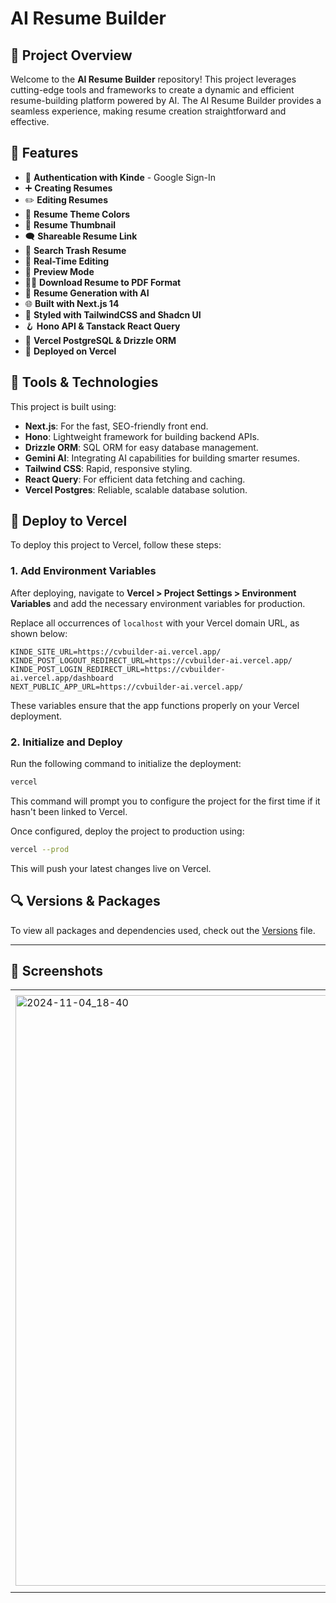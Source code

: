 # AI Resume Builder

## 📌 Project Overview

Welcome to the **AI Resume Builder** repository! This project leverages cutting-edge tools and frameworks to create a dynamic and efficient resume-building platform powered by AI. The AI Resume Builder provides a seamless experience, making resume creation straightforward and effective.

## 🌟 Features

- 🔐 **Authentication with Kinde** - Google Sign-In
- ➕ **Creating Resumes**
- ✏️ **Editing Resumes**
- 🎨 **Resume Theme Colors**
- 📸 **Resume Thumbnail**
- 🗨️ **Shareable Resume Link**
- 🔎 **Search Trash Resume**
- 📡 **Real-Time Editing**
- 🔗 **Preview Mode**
- 👨‍💻 **Download Resume to PDF Format**
- 🤖 **Resume Generation with AI**
- 🌐 **Built with Next.js 14**
- 🎨 **Styled with TailwindCSS and Shadcn UI**
- 🪝 **Hono API & Tanstack React Query**
- 💾 **Vercel PostgreSQL & Drizzle ORM**
- 🚀 **Deployed on Vercel**

## 🚀 Tools & Technologies

This project is built using:

- **Next.js**: For the fast, SEO-friendly front end.
- **Hono**: Lightweight framework for building backend APIs.
- **Drizzle ORM**: SQL ORM for easy database management.
- **Gemini AI**: Integrating AI capabilities for building smarter resumes.
- **Tailwind CSS**: Rapid, responsive styling.
- **React Query**: For efficient data fetching and caching.
- **Vercel Postgres**: Reliable, scalable database solution.

## 🔄 Deploy to Vercel

To deploy this project to Vercel, follow these steps:

### 1. Add Environment Variables

After deploying, navigate to **Vercel > Project Settings > Environment Variables** and add the necessary environment variables for production.

Replace all occurrences of `localhost` with your Vercel domain URL, as shown below:

```plaintext
KINDE_SITE_URL=https://cvbuilder-ai.vercel.app/
KINDE_POST_LOGOUT_REDIRECT_URL=https://cvbuilder-ai.vercel.app/
KINDE_POST_LOGIN_REDIRECT_URL=https://cvbuilder-ai.vercel.app/dashboard
NEXT_PUBLIC_APP_URL=https://cvbuilder-ai.vercel.app/
```

These variables ensure that the app functions properly on your Vercel deployment.

### 2. Initialize and Deploy

Run the following command to initialize the deployment:

```bash
vercel
```

This command will prompt you to configure the project for the first time if it hasn't been linked to Vercel.

Once configured, deploy the project to production using:

```bash
vercel --prod
```

This will push your latest changes live on Vercel.

## 🔍 Versions & Packages

To view all packages and dependencies used, check out the [Versions](versions/version.md) file.

---
## 📱 Screenshots
<table>  
  <tr>
    <td width="50%">
       <img width="945" alt="2024-11-04_18-40" src="https://github.com/user-attachments/assets/ad3d0ee2-d4dc-4fe7-ade3-8d6fc100ede5">
    </td>
    <td width="50%">
      <img width="957" alt="2024-11-04_18-38" src="https://github.com/user-attachments/assets/1582194b-a04f-4a13-9600-6c9e96481c3d">
    </td>
  </tr> 
</table>
